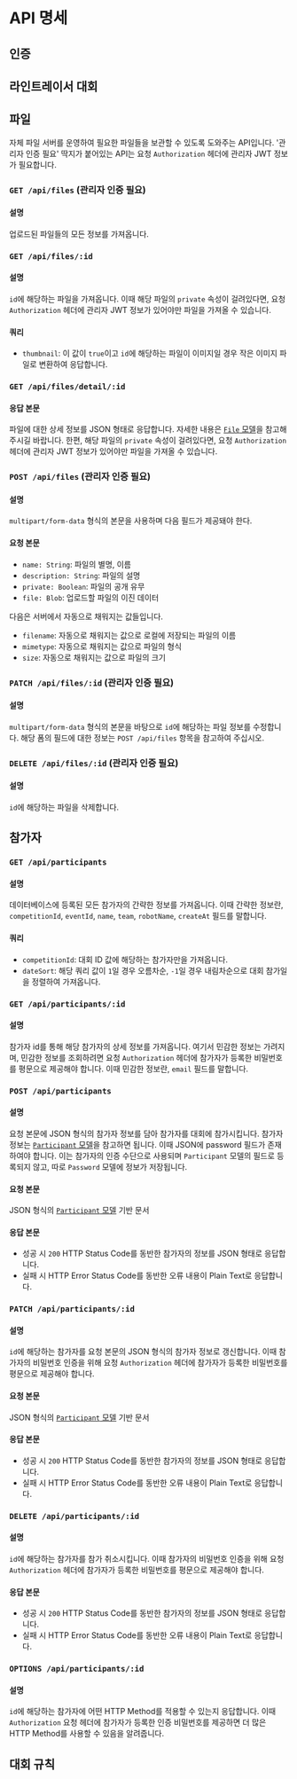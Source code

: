 # API 명세

## 인증

## 라인트레이서 대회

## 파일

자체 파일 서버를 운영하여 필요한 파일들을 보관할 수 있도록 도와주는 API입니다. '관리자 인증 필요' 딱지가 붙어있는 API는 요청 `Authorization` 헤더에 관리자 JWT 정보가 필요합니다.

### `GET /api/files` (관리자 인증 필요)

#### 설명

업로드된 파일들의 모든 정보를 가져옵니다.

### `GET /api/files/:id`

#### 설명

`id`에 해당하는 파일을 가져옵니다. 이때 해당 파일의 `private` 속성이 걸려있다면, 요청 `Authorization` 헤더에 관리자 JWT 정보가 있어야만 파일을 가져올 수 있습니다.

#### 쿼리

- `thumbnail`: 이 값이 `true`이고 `id`에 해당하는 파일이 이미지일 경우 작은 이미지 파일로 변환하여 응답합니다.

### `GET /api/files/detail/:id`

#### 응답 본문

파일에 대한 상세 정보를 JSON 형태로 응답합니다. 자세한 내용은 [`File` 모델](../../models/file.js)을 참고해 주시길 바랍니다. 한편, 해당 파일의 `private` 속성이 걸려있다면, 요청 `Authorization` 헤더에 관리자 JWT 정보가 있어야만 파일을 가져올 수 있습니다.

### `POST /api/files` (관리자 인증 필요)

#### 설명

`multipart/form-data` 형식의 본문을 사용하며 다음 필드가 제공돼야 한다.

#### 요청 본문

- `name: String`: 파일의 별명, 이름
- `description: String`: 파일의 설명
- `private: Boolean`: 파일의 공개 유무
- `file: Blob`: 업로드할 파일의 이진 데이터

다음은 서버에서 자동으로 채워지는 값들입니다.

- `filename`: 자동으로 채워지는 값으로 로컬에 저장되는 파일의 이름
- `mimetype`: 자동으로 채워지는 값으로 파일의 형식
- `size`: 자동으로 채워지는 값으로 파일의 크기

### `PATCH /api/files/:id` (관리자 인증 필요)

#### 설명

`multipart/form-data` 형식의 본문을 바탕으로 `id`에 해당하는 파일 정보를 수정합니다. 해당 폼의 필드에 대한 정보는 `POST /api/files` 항목을 참고하여 주십시오.

### `DELETE /api/files/:id` (관리자 인증 필요)

#### 설명

`id`에 해당하는 파일을 삭제합니다.

## 참가자

### `GET /api/participants`

#### 설명

데이터베이스에 등록된 모든 참가자의 간략한 정보를 가져옵니다. 이때 간략한 정보란, `competitionId`, `eventId`, `name`, `team`, `robotName`, `createAt` 필드를 말합니다.

#### 쿼리

- `competitionId`: 대회 ID 값에 해당하는 참가자만을 가져옵니다.
- `dateSort`: 해당 쿼리 값이 `1`일 경우 오름차순, `-1`일 경우 내림차순으로 대회 참가일을 정렬하여 가져옵니다.

### `GET /api/participants/:id`

#### 설명

참가자 id를 통해 해당 참가자의 상세 정보를 가져옵니다. 여기서 민감한 정보는 가려지며, 민감한 정보를 조회하려면 요청 `Authorization` 헤더에 참가자가 등록한 비밀번호를 평문으로 제공해야 합니다. 이때 민감한 정보란, `email` 필드를 말합니다.

### `POST /api/participants`

#### 설명

요청 본문에 JSON 형식의 참가자 정보를 담아 참가자를 대회에 참가시킵니다. 참가자 정보는 [`Participant` 모델](../../models/participant.js)을 참고하면 됩니다. 이때 JSON에 password 필드가 존재하여야 합니다. 이는 참가자의 인증 수단으로 사용되며 `Participant` 모델의 필드로 등록되지 않고, 따로 `Password` 모델에 정보가 저장됩니다.

#### 요청 본문

JSON 형식의 [`Participant` 모델](../../models/participant.js) 기반 문서

#### 응답 본문

- 성공 시 `200` HTTP Status Code를 동반한 참가자의 정보를 JSON 형태로 응답합니다.
- 실패 시 HTTP Error Status Code를 동반한 오류 내용이 Plain Text로 응답합니다.

### `PATCH /api/participants/:id`

#### 설명

`id`에 해당하는 참가자를 요청 본문의 JSON 형식의 참가자 정보로 갱신합니다. 이때 참가자의 비밀번호 인증을 위해 요청 `Authorization` 헤더에 참가자가 등록한 비밀번호를 평문으로 제공해야 합니다.

#### 요청 본문

JSON 형식의 [`Participant` 모델](../../models/participant.js) 기반 문서

#### 응답 본문

- 성공 시 `200` HTTP Status Code를 동반한 참가자의 정보를 JSON 형태로 응답합니다.
- 실패 시 HTTP Error Status Code를 동반한 오류 내용이 Plain Text로 응답합니다.

### `DELETE /api/participants/:id`

#### 설명

`id`에 해당하는 참가자를 참가 취소시킵니다. 이때 참가자의 비밀번호 인증을 위해 요청 `Authorization` 헤더에 참가자가 등록한 비밀번호를 평문으로 제공해야 합니다.

#### 응답 본문

- 성공 시 `200` HTTP Status Code를 동반한 참가자의 정보를 JSON 형태로 응답합니다.
- 실패 시 HTTP Error Status Code를 동반한 오류 내용이 Plain Text로 응답합니다.

### `OPTIONS /api/participants/:id`

#### 설명

`id`에 해당하는 참가자에 어떤 HTTP Method를 적용할 수 있는지 응답합니다. 이때 `Authorization` 요청 헤더에 참가자가 등록한 인증 비밀번호를 제공하면 더 많은 HTTP Method를 사용할 수 있음을 알려줍니다.

## 대회 규칙
